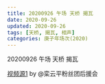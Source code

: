 ```yaml
---
title: 20200926 午场 天桥 揭瓦
date: 2020-09-26
updated: 2020-09-26
tags: [天桥, 揭瓦, 相声]
categories: 庚子年场次(2020) 
---
```

20200926 午场 天桥 揭瓦



[视频源1](https://weibo.com/6574451359/JmqhNrGFk) by @栾云平粉丝团后援会